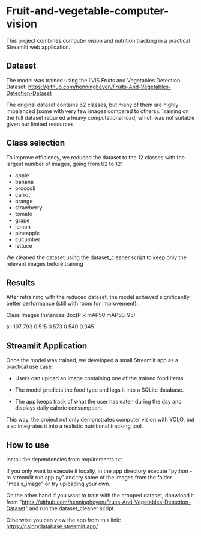 # Fruit-and-vegetable-computer-vision
This project combines computer vision and nutrition tracking in a practical Streamlit web application.

## Dataset
The model was trained using the LVIS Fruits and Vegetables Detection Dataset: 
https://github.com/henningheyen/Fruits-And-Vegetables-Detection-Dataset

The original dataset contains 62 classes, but many of them are highly imbalanced (some with very few images compared to others). Training on the full dataset required a heavy computational load, which was not suitable given our limited resources.

## Class selection
To improve efficiency, we reduced the dataset to the 12 classes with the largest number of images, going from 62 to 12:

- apple
- banana
- broccoli
- carrot
- orange
- strawberry
- tomato
- grape
- lemon
- pineapple
- cucumber
- lettuce

We cleaned the dataset using the dataset_cleaner script to keep only the relevant images before training

## Results 
After retraining with the reduced dataset, the model achieved significantly better performance (still with room for improvement):

Class     Images  Instances      Box(P     R     mAP50   mAP50-95)

all        107        793        0.515   0.573   0.540    0.345

## Streamlit Application

Once the model was trained, we developed a small Streamlit app as a practical use case:

  - Users can upload an image containing one of the trained food items.

  - The model predicts the food type and logs it into a SQLite database.

  - The app keeps track of what the user has eaten during the day and displays daily calorie consumption.

This way, the project not only demonstrates computer vision with YOLO, but also integrates it into a realistic nutritional tracking tool.

## How to use

Install the dependencies from requirements.txt

If you only want to execute it locally, in the app directory execute "python -m streamlit run app.py" and try some of the images from the folder "meals_image" or try uploading your own.

On the other hand if you want to train with the cropped dataset, donwload it from "https://github.com/henningheyen/Fruits-And-Vegetables-Detection-Dataset" and run the dataset_cleaner script.

Otherwise you can view the app from this link: https://calorydatabase.streamlit.app/
